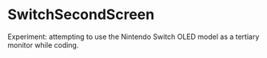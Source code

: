 # SwitchSecondScreen
 Experiment: attempting to use the Nintendo Switch OLED model as a tertiary monitor while coding.
